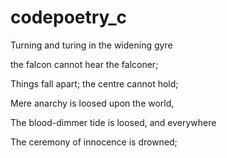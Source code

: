 # codepoetry_c
Turning and turing in the widening gyre

the falcon cannot hear the falconer;

Things fall apart; the centre cannot hold;

Mere anarchy is loosed upon the world,

The blood-dimmer tide is loosed, and everywhere

The ceremony of innocence is drowned;
